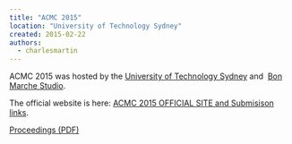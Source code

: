 ```yaml
---
title: "ACMC 2015"
location: "University of Technology Sydney"
created: 2015-02-22
authors: 
  - charlesmartin
---
```


ACMC 2015 was hosted by the [University of Technology Sydney](https://www.google.com.au/maps/place/University+of+Technology+Sydney,+15+Broadway,+Ultimo+NSW+2007/) and  [Bon Marche Studio](https://www.google.com.au/maps/place/University+of+Technology+Sydney,+15+Broadway,+Ultimo+NSW+2007/).

The official website is here: [ACMC 2015 OFFICIAL SITE and Submisison links](http://acmc2015.net).

[Proceedings (PDF)](/proceedings/ACMC2015-proceedings.pdf)


